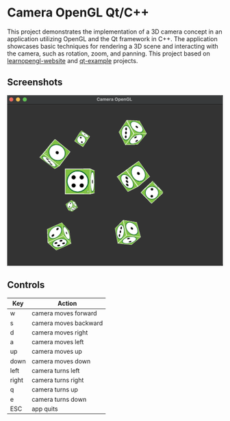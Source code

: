 # Camera OpenGL Qt/C++
This project demonstrates the implementation of a 3D camera concept in an application utilizing OpenGL and the Qt framework in C++. 
The application showcases basic techniques for rendering a 3D scene and interacting with the camera, such as rotation, zoom, and panning.
This project based on [learnopengl-website](https://learnopengl.com/Getting-started/Camera) and [qt-example](https://doc.qt.io/qt-6/qtopengl-cube-example.html) projects.

## Screenshots
![Example Image](assets/doc/screen0.png)

## Controls

|     Key       | Action        |
| ------------- | ------------- |
| w             | camera moves forward  |
| s             | camera moves backward |
| d             | camera moves right    |
| a             | camera moves left     |
| up            | camera moves up       |
| down          | camera moves down     |
| left          | camera turns left |
| right         | camera turns right |
| q             | camera turns up |
| e             | camera turns down |
| ESC           | app quits |
